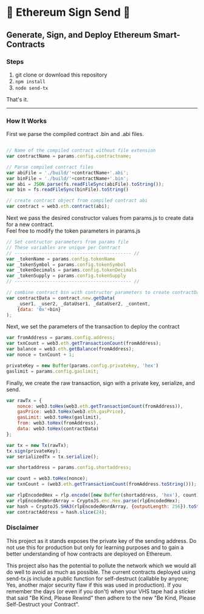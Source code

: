 # :palm_tree: Ethereum Sign Send :palm_tree:

## Generate, Sign, and Deploy Ethereum Smart-Contracts

### Steps

1. git clone or download this repository
2. `npm install`
3. `node send-tx`

That's it.

----

### How It Works

First we parse the compiled contract .bin and .abi files.
```javascript

// Name of the compiled contract without file extension
var contractName = params.config.contractname;

// Parse compiled contract files
var abiFile = './build/'+contractName+'.abi';
var binFile = './build/'+contractName+'.bin';
var abi = JSON.parse(fs.readFileSync(abiFile).toString());
var bin = fs.readFileSync(binFile).toString()

// create contract object from compiled contract abi
var contract = web3.eth.contract(abi);
```

Next we pass the desired constructor values from params.js to create data for a new contract.  
Feel free to modify the token parameters in params.js

```javascript
// Set contructor parameters from params file
// These variables are unique per Contract 
// ------------------------------------------- //
var _tokenName = params.config.tokenName
var _tokenSymbol = params.config.tokenSymbol
var _tokenDecimals = params.config.tokenDecimals
var _tokenSupply = params.config.tokenSupply
// ------------------------------------------- //

// combine contract bin with contructor parameters to create contractData
var contractData = contract.new.getData(
    _user1, _user2, _dataUser1, _dataUser2, _content,
    {data: '0x'+bin}
);

```

Next, we set the parameters of the transaction to deploy the contract

```javascript
var fromAddress = params.config.address;
var txnCount = web3.eth.getTransactionCount(fromAddress);
var balance = web3.eth.getBalance(fromAddress);
var nonce = txnCount + 1;

privateKey = new Buffer(params.config.privatekey, 'hex')
gaslimit = params.config.gaslimit;
```

Finally, we create the raw transaction, sign with a private key, serialize, and send.

```javascript
var rawTx = {
    nonce: web3.toHex(web3.eth.getTransactionCount(fromAddress)),
    gasPrice: web3.toHex(web3.eth.gasPrice),
    gasLimit: web3.toHex(gaslimit),
    from: web3.toHex(fromAddress),
    data: web3.toHex(contractData)
};

var tx = new Tx(rawTx);
tx.sign(privateKey);
var serializedTx = tx.serialize();

var shortaddress = params.config.shortaddress;

var count = web3.toHex(nonce);
var txnCount = (web3.eth.getTransactionCount(fromAddress.toString()));

var rlpEncodedHex = rlp.encode([new Buffer(shortaddress, 'hex'), count]).toString('hex');
var rlpEncodedWordArray = CryptoJS.enc.Hex.parse(rlpEncodedHex);
var hash = CryptoJS.SHA3(rlpEncodedWordArray, {outputLength: 256}).toString(CryptoJS.enc.Hex);
var contractAddress = hash.slice(24);
```

### Disclaimer

This project as it stands exposes the private key of the sending address. Do not use this for production but only for learning purposes and to gain a better understanding of how contracts are deployed on Ethereum. 

This project also has the potential to pollute the network which we would all do well to avoid as much as possible. The current contracts deployed using send-tx.js include a public function for self-destruct (callable by anyone; Yes, another major security flaw if this was used in production). If you remember the days (or even if you don't) when your VHS tape had a sticker that said "Be Kind, Please Rewind" then adhere to the new "Be Kind, Please Self-Destruct your Contract".